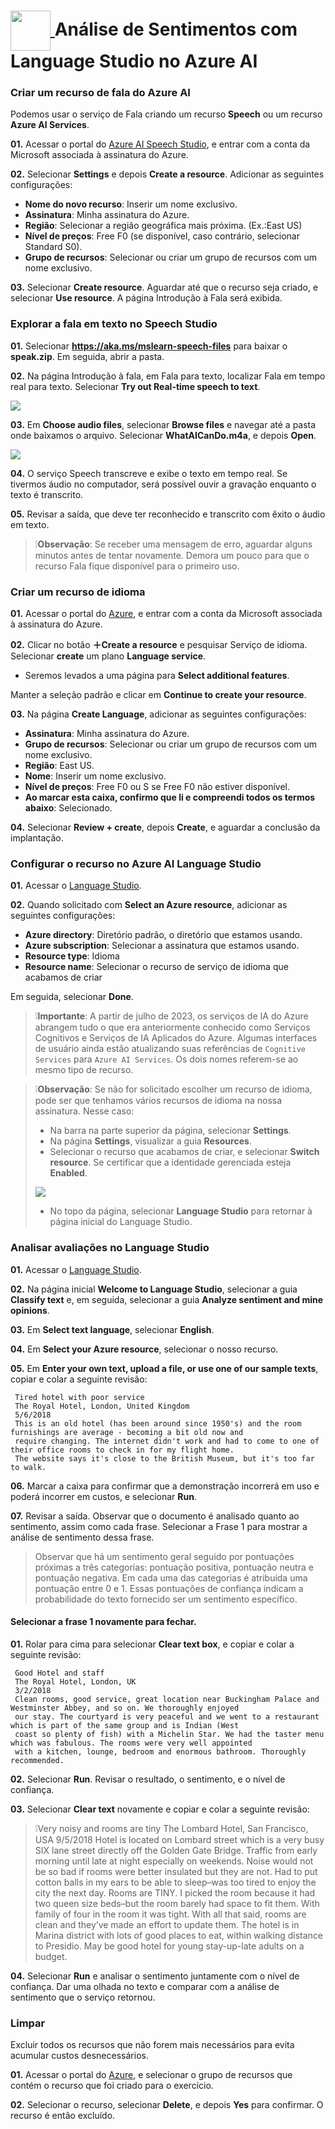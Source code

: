<h1>
    <a href="https://www.dio.me/">
     <img align="center" width="64 px" src="https://hermes.dio.me/lab_projects/badges/dc92e499-6ec6-4c82-af3f-00c40538ca80.png">
    </a>
    <span>
      Análise de Sentimentos com Language Studio no Azure AI
    </span>
</h1>

### Criar um recurso de fala do Azure AI

Podemos usar o serviço de Fala criando um recurso **Speech** ou um recurso **Azure AI Services**.

**01.** Acessar o portal do [Azure AI Speech Studio](https://speech.microsoft.com/), e entrar com a conta da Microsoft 
associada à assinatura do Azure.

**02.** Selecionar **Settings** e depois **Create a resource**. Adicionar as seguintes configurações:

- **Nome do novo recurso**: Inserir um nome exclusivo.
- **Assinatura**: Minha assinatura do Azure.
- **Região**: Selecionar a região geográfica mais próxima. (Ex.:East US)
- **Nível de preços**: Free F0 (se disponível, caso contrário, selecionar Standard S0).
- **Grupo de recursos**: Selecionar ou criar um grupo de recursos com um nome exclusivo.

**03.** Selecionar **Create resource**. Aguardar até que o recurso seja criado, e selecionar **Use resource**. A página 
Introdução à Fala será exibida.

### Explorar a fala em texto no Speech Studio

**01.** Selecionar **https://aka.ms/mslearn-speech-files** para baixar o **speak.zip**. Em seguida, abrir a pasta.

**02.** Na página Introdução à fala, em Fala para texto, localizar Fala em tempo real para texto. Selecionar **Try out 
Real-time speech to text**.

![](../../img/m04-img01-try-out-speech-to-text.png)

**03.** Em **Choose audio files**, selecionar **Browse files** e navegar até a pasta onde baixamos o arquivo. Selecionar 
**WhatAICanDo.m4a**, e depois **Open**.

![](../../img/m04-img02-browse-files-speech.png)

**04.** O serviço Speech transcreve e exibe o texto em tempo real. Se tivermos áudio no computador, será possível ouvir 
a gravação enquanto o texto é transcrito.

**05.** Revisar a saída, que deve ter reconhecido e transcrito com êxito o áudio em texto.

>❕**Observação**: Se receber uma mensagem de erro, aguardar alguns minutos antes de tentar novamente. Demora um pouco 
para que o recurso Fala fique disponível para o primeiro uso.

### Criar um recurso de idioma

**01.** Acessar o portal do [Azure](https://portal.azure.com), e entrar com a conta da Microsoft associada à assinatura do
Azure.

**02.** Clicar no botão **＋Create a resource** e pesquisar Serviço de idioma. Selecionar **create** um plano **Language service**.

- Seremos levados a uma página para **Select additional features**.

Manter a seleção padrão e clicar em **Continue to create your resource**.

**03.** Na página **Create Language**, adicionar as seguintes configurações:

- **Assinatura**: Minha assinatura do Azure.
- **Grupo de recursos**: Selecionar ou criar um grupo de recursos com um nome exclusivo.
- **Região**: East US.
- **Nome**: Inserir um nome exclusivo.
- **Nível de preços**: Free F0 ou S se Free F0 não estiver disponível.
- **Ao marcar esta caixa, confirmo que li e compreendi todos os termos abaixo**: Selecionado.

**04.** Selecionar **Review + create**, depois **Create**, e aguardar a conclusão da implantação.

### Configurar o recurso no Azure AI Language Studio

**01.** Acessar o [Language Studio](https://language.cognitive.azure.com).

**02.** Quando solicitado com **Select an Azure resource**, adicionar as seguintes configurações:

- **Azure directory**: Diretório padrão, o diretório que estamos usando.
- **Azure subscription**: Selecionar a assinatura que estamos usando.
- **Resource type**: Idioma
- **Resource name**: Selecionar o recurso de serviço de idioma que acabamos de criar

Em seguida, selecionar **Done**.

>❕**Importante**: A partir de julho de 2023, os serviços de IA do Azure abrangem tudo o que era anteriormente conhecido
como Serviços Cognitivos e Serviços de IA Aplicados do Azure. Algumas interfaces de usuário ainda estão atualizando suas
referências de `Cognitive Services` para `Azure AI Services`. Os dois nomes referem-se ao mesmo tipo de recurso.

>❕**Observação**: Se não for solicitado escolher um recurso de idioma, pode ser que tenhamos vários recursos de idioma
na nossa assinatura. Nesse caso:
> - Na barra na parte superior da página, selecionar **Settings**.
> - Na página **Settings**, visualizar a guia **Resources**.
> - Selecionar o recurso que acabamos de criar, e selecionar **Switch resource**. Se certificar que a identidade gerenciada
    esteja **Enabled**.
>
> ![](../../img/m04-img03-language-resource-enabled.png)
>
> - No topo da página, selecionar **Language Studio** para retornar à página inicial do Language Studio.

### Analisar avaliações no Language Studio

**01.** Acessar o [Language Studio](https://language.cognitive.azure.com).

**02.** Na página inicial **Welcome to Language Studio**, selecionar a guia **Classify text** e, em seguida, selecionar
a guia **Analyze sentiment and mine opinions**.

**03.** Em **Select text language**, selecionar **English**.

**04.** Em **Select your Azure resource**, selecionar o nosso recurso.

**05.** Em **Enter your own text, upload a file, or use one of our sample texts**, copiar e colar a seguinte revisão:

```code
 Tired hotel with poor service
 The Royal Hotel, London, United Kingdom
 5/6/2018
 This is an old hotel (has been around since 1950's) and the room furnishings are average - becoming a bit old now and 
 require changing. The internet didn't work and had to come to one of their office rooms to check in for my flight home. 
 The website says it's close to the British Museum, but it's too far to walk.
```

**06.** Marcar a caixa para confirmar que a demonstração incorrerá em uso e poderá incorrer em custos, e selecionar **Run**.

**07.** Revisar a saída. Observar que o documento é analisado quanto ao sentimento, assim como cada frase. Selecionar a
Frase 1 para mostrar a análise de sentimento dessa frase.

> Observar que há um sentimento geral seguido por pontuações próximas a três categorias: pontuação positiva, pontuação
neutra e pontuação negativa. Em cada uma das categorias é atribuída uma pontuação entre 0 e 1. Essas pontuações de
confiança indicam a probabilidade do texto fornecido ser um sentimento específico.

#### Selecionar a frase 1 novamente para fechar.

**01.** Rolar para cima para selecionar **Clear text box**, e copiar e colar a seguinte revisão:

```code
 Good Hotel and staff
 The Royal Hotel, London, UK
 3/2/2018
 Clean rooms, good service, great location near Buckingham Palace and Westminster Abbey, and so on. We thoroughly enjoyed 
 our stay. The courtyard is very peaceful and we went to a restaurant which is part of the same group and is Indian (West 
 coast so plenty of fish) with a Michelin Star. We had the taster menu which was fabulous. The rooms were very well appointed 
 with a kitchen, lounge, bedroom and enormous bathroom. Thoroughly recommended.
```

**02.** Selecionar **Run**. Revisar o resultado, o sentimento, e o nível de confiança.

**03.** Selecionar **Clear text** novamente e copiar e colar a seguinte revisão:

>❕Very noisy and rooms are tiny The Lombard Hotel, San Francisco, USA 9/5/2018 Hotel is located on Lombard street which
is a very busy SIX lane street directly off the Golden Gate Bridge. Traffic from early morning until late at night especially
on weekends. Noise would not be so bad if rooms were better insulated but they are not. Had to put cotton balls in my ears
to be able to sleep–was too tired to enjoy the city the next day. Rooms are TINY. I picked the room because it had two queen
size beds–but the room barely had space to fit them. With family of four in the room it was tight. With all that said, rooms
are clean and they’ve made an effort to update them. The hotel is in Marina district with lots of good places to eat, within
walking distance to Presidio. May be good hotel for young stay-up-late adults on a budget.

**04.** Selecionar **Run** e analisar o sentimento juntamente com o nível de confiança. Dar uma olhada no texto e comparar
com a análise de sentimento que o serviço retornou.

### Limpar

Excluir todos os recursos que não forem mais necessários para evita acumular custos desnecessários.

**01.** Acessar o portal do [Azure](https://portal.azure.com), e selecionar o grupo de recursos que contém o recurso que foi criado para o exercício.

**02.** Selecionar o recurso, selecionar **Delete**, e depois **Yes** para confirmar. O recurso é então excluído.